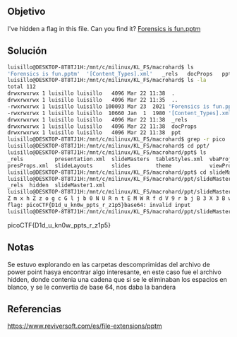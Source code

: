 ## Objetivo 
I've hidden a flag in this file. Can you find it? [Forensics is fun.pptm](https://mercury.picoctf.net/static/c00c449c3b08daaccacca6f9d5c55d49/Forensics%20is%20fun.pptm)

## Solución
```bash
luisillo@DESKTOP-8T8TJ1H:/mnt/c/milinux/KL_FS/macrohard$ ls
'Forensics is fun.pptm'  '[Content_Types].xml'   _rels   docProps   ppt
luisillo@DESKTOP-8T8TJ1H:/mnt/c/milinux/KL_FS/macrohard$ ls -la
total 112
drwxrwxrwx 1 luisillo luisillo   4096 Mar 22 11:38  .
drwxrwxrwx 1 luisillo luisillo   4096 Mar 22 11:35  ..
-rwxrwxrwx 1 luisillo luisillo 100093 Mar 23  2021 'Forensics is fun.pptm'
-rwxrwxrwx 1 luisillo luisillo  10660 Jan  1  1980 '[Content_Types].xml'
drwxrwxrwx 1 luisillo luisillo   4096 Mar 22 11:38  _rels
drwxrwxrwx 1 luisillo luisillo   4096 Mar 22 11:38  docProps
drwxrwxrwx 1 luisillo luisillo   4096 Mar 22 11:38  ppt
luisillo@DESKTOP-8T8TJ1H:/mnt/c/milinux/KL_FS/macrohard$ grep -r pico
luisillo@DESKTOP-8T8TJ1H:/mnt/c/milinux/KL_FS/macrohard$ cd ppt/
luisillo@DESKTOP-8T8TJ1H:/mnt/c/milinux/KL_FS/macrohard/ppt$ ls
_rels          presentation.xml  slideMasters  tableStyles.xml  vbaProject.bin
presProps.xml  slideLayouts      slides        theme            viewProps.xml
luisillo@DESKTOP-8T8TJ1H:/mnt/c/milinux/KL_FS/macrohard/ppt$ cd slideMasters/
luisillo@DESKTOP-8T8TJ1H:/mnt/c/milinux/KL_FS/macrohard/ppt/slideMasters$ ls
_rels  hidden  slideMaster1.xml
luisillo@DESKTOP-8T8TJ1H:/mnt/c/milinux/KL_FS/macrohard/ppt/slideMasters$ cat hidden
Z m x h Z z o g c G l j b 0 N U R n t E M W R f d V 9 r b j B 3 X 3 B w d H N f c l 9 6 M X A 1 f Qluisillo@DESKTOP-8T8TJ1H:/mnt/c/milinux/KL_FS/macrohard/ppt/slideMasters$ cat hidden | tr -d ' ' | base64 -d
flag: picoCTF{D1d_u_kn0w_ppts_r_z1p5}base64: invalid input
luisillo@DESKTOP-8T8TJ1H:/mnt/c/milinux/KL_FS/macrohard/ppt/slideMasters$

```

picoCTF{D1d_u_kn0w_ppts_r_z1p5}
## Notas
Se estuvo explorando en las carpetas descomprimidas del archivo de power point hasya encontrar algo interesante, en este caso fue el archivo hidden, donde contenia una cadena que si se le eliminaban los espacios en blanco, y se le convertia de base 64, nos daba la bandera

## Referencias
https://www.reviversoft.com/es/file-extensions/pptm